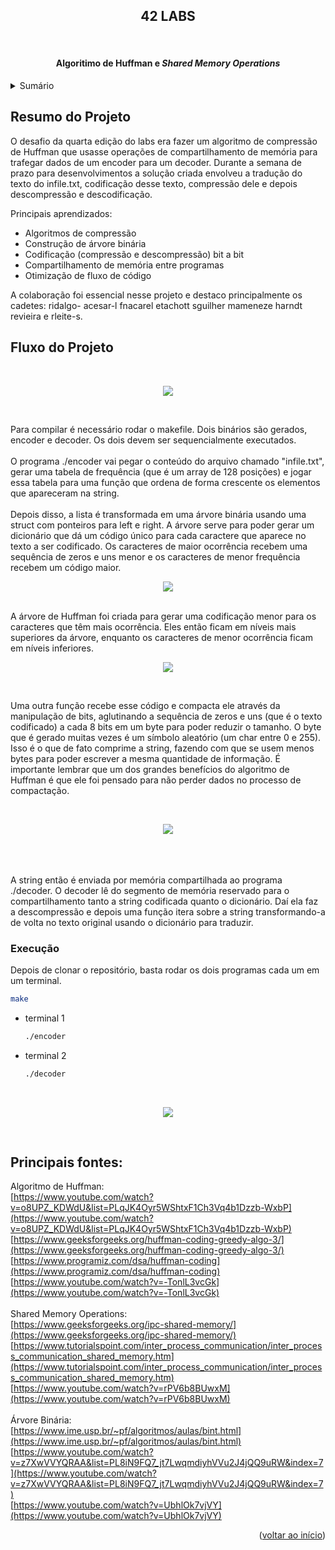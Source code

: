 <a name="Data compression"></a>

<h2 align="center">42 LABS</h2>
<br />
  <h4 align="center">
    Algoritimo de Huffman e <i>Shared Memory Operations</i>
    <br />
  </h4>
</div>

<details>
  <summary>Sumário</summary>
  <ol>
    <li>
      <a href="#resumo-do-projeto">Resumo do Projeto</a>
      <ul>
        </a></li>
      </ul>
    </li>
    <li>
      <a href="#fluxo-do-projeto">Fluxo do projeto</a>
      <ul>
        </a></li>
        </a></li>
      </ul>
    </li>
    <li><a href="#execução">Execução</a></li>
    <li><a href="#principais-fontes">Principais Fontes</a></li>
  </ol>
</details>



## Resumo do Projeto

O desafio da quarta edição do labs era fazer um algoritmo de compressão de Huffman que usasse operações de compartilhamento de memória para trafegar dados de um encoder para um decoder. Durante a semana de prazo para desenvolvimentos a solução criada envolveu a tradução do texto do infile.txt, codificação desse texto, compressão dele e depois descompressão e descodificação.

Principais aprendizados:
* Algoritmos de compressão
* Construção de árvore binária
* Codificação (compressão e descompressão) bit a bit
* Compartilhamento de memória entre programas
* Otimização de fluxo de código


A colaboração foi essencial nesse projeto e destaco principalmente os cadetes: ridalgo- acesar-l fnacarel etachott sguilher mameneze harndt revieira e rleite-s.




## Fluxo do Projeto

<br/>
<p align="center"> <img src="https://user-images.githubusercontent.com/85483589/212558718-cb39d641-ce04-454b-a1c5-258d91619a9c.png"> </p>
<br/>

Para compilar é necessário rodar o makefile. Dois binários são gerados, encoder e decoder. Os dois devem ser sequencialmente executados.
<br/>
<br/>
O programa ./encoder vai pegar o conteúdo do arquivo chamado "infile.txt", gerar uma tabela de frequência (que é um array de 128 posições) e jogar essa tabela para uma função que ordena de forma crescente os elementos que apareceram na string.
<br/>
<br/>
Depois disso, a lista é transformada em uma árvore binária usando uma struct com ponteiros para left e right. A árvore serve para poder gerar um dicionário que dá um código único para cada caractere que aparece no texto a ser codificado. Os caracteres de maior ocorrência recebem uma sequência de zeros e uns menor e os caracteres de menor frequência recebem um código maior.
<br/>
<p align="center"> <img src="https://user-images.githubusercontent.com/85483589/212559922-10695958-a1c0-4163-81ff-71db20908454.png"> </p>
<br/>
A árvore de Huffman foi criada para gerar uma codificação menor para os caracteres que têm mais ocorrência. Eles então ficam em níveis mais superiores da árvore, enquanto os caracteres de menor ocorrência ficam em níveis inferiores.

<br/>
<p align="center"> <img src="https://user-images.githubusercontent.com/85483589/212559485-308b3f5e-0e13-4e9d-9d6e-91f0c1bb216a.png"> </p>
<br/>

Uma outra função recebe esse código e compacta ele através da manipulação de bits, aglutinando a sequência  de zeros e uns (que é o texto codificado) a cada 8 bits em um byte para poder reduzir o tamanho. O byte que é gerado muitas vezes é um símbolo aleatório (um char entre 0 e 255). Isso é o que de fato comprime a string, fazendo com que se usem menos bytes para poder escrever a mesma quantidade de informação. É importante lembrar que um dos grandes benefícios do algoritmo de Huffman é que ele foi pensado para não perder dados no processo de compactação.

<br/>
<p align="center"> <img src="https://user-images.githubusercontent.com/85483589/212559567-b8d2fcc0-a9a8-46e3-afab-32543b72e42b.png"> </p>
<br/>

<br/>
<br/>
A string então é enviada por memória compartilhada ao programa ./decoder. O decoder lê do segmento de memória reservado para o compartilhamento tanto a string codificada quanto o dicionário. Daí ela faz a descompressão e depois uma função itera sobre a string transformando-a de volta no texto original usando o dicionário para traduzir.

### Execução

Depois de clonar o repositório, basta rodar os dois programas cada um em um terminal.
```sh
make
```
* terminal 1
  ```sh
  ./encoder
  ```
* terminal 2
    ```sh
  ./decoder
    ```

<br/>
<p align="center"> <img src="https://user-images.githubusercontent.com/85483589/212560913-ef8b9d2f-b614-4b67-8183-69667d359ecd.gif"> </p>
<br/>

## Principais fontes:

Algoritmo de Huffman: <br/>
[https://www.youtube.com/watch?v=o8UPZ_KDWdU&list=PLqJK4Oyr5WShtxF1Ch3Vq4b1Dzzb-WxbP](https://www.youtube.com/watch?v=o8UPZ_KDWdU&list=PLqJK4Oyr5WShtxF1Ch3Vq4b1Dzzb-WxbP)
<br/>
[https://www.geeksforgeeks.org/huffman-coding-greedy-algo-3/](https://www.geeksforgeeks.org/huffman-coding-greedy-algo-3/)
<br/>
[https://www.programiz.com/dsa/huffman-coding](https://www.programiz.com/dsa/huffman-coding)
<br/>
[https://www.youtube.com/watch?v=-TonlL3vcGk](https://www.youtube.com/watch?v=-TonlL3vcGk)
<br/>
<br/>
Shared Memory Operations: <br/>
[https://www.geeksforgeeks.org/ipc-shared-memory/](https://www.geeksforgeeks.org/ipc-shared-memory/)
<br/>
[https://www.tutorialspoint.com/inter_process_communication/inter_process_communication_shared_memory.htm](https://www.tutorialspoint.com/inter_process_communication/inter_process_communication_shared_memory.htm)
<br/>
[https://www.youtube.com/watch?v=rPV6b8BUwxM](https://www.youtube.com/watch?v=rPV6b8BUwxM)
<br/>
<br/>
Árvore Binária: <br/>
[https://www.ime.usp.br/~pf/algoritmos/aulas/bint.html](https://www.ime.usp.br/~pf/algoritmos/aulas/bint.html)
<br/>
[https://www.youtube.com/watch?v=z7XwVVYQRAA&list=PL8iN9FQ7_jt7LwqmdiyhVVu2J4jQQ9uRW&index=7](https://www.youtube.com/watch?v=z7XwVVYQRAA&list=PL8iN9FQ7_jt7LwqmdiyhVVu2J4jQQ9uRW&index=7)
<br/>
[https://www.youtube.com/watch?v=UbhlOk7vjVY](https://www.youtube.com/watch?v=UbhlOk7vjVY)

<p align="right">(<a href="#readme-top">voltar ao início</a>)</p>
